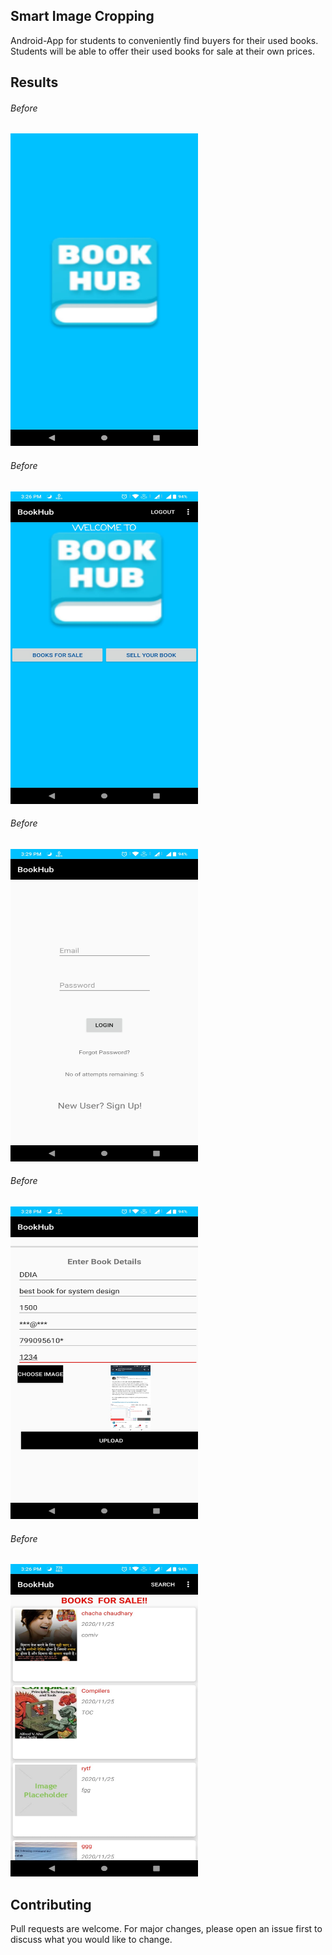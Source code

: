 ## Smart Image Cropping

Android-App for students to conveniently find buyers for their used books. Students will be able to offer their used books for sale at their own prices. 


## Results

###### Before  
<img src="/Screenshots/a10.jpeg" width="300" height="500" />  

###### Before  
<img src="/Screenshots/a11.jpeg" width="300" height="500" /> 

###### Before  
<img src="/Screenshots/a2.jpeg" width="300" height="500" />  

###### Before  
<img src="/Screenshots/a6.jpeg" width="300" height="500" />  

###### Before  
<img src="/Screenshots/a8.jpeg" width="300" height="500" />  

## Contributing
Pull requests are welcome. For major changes, please open an issue first to discuss what you would like to change.
